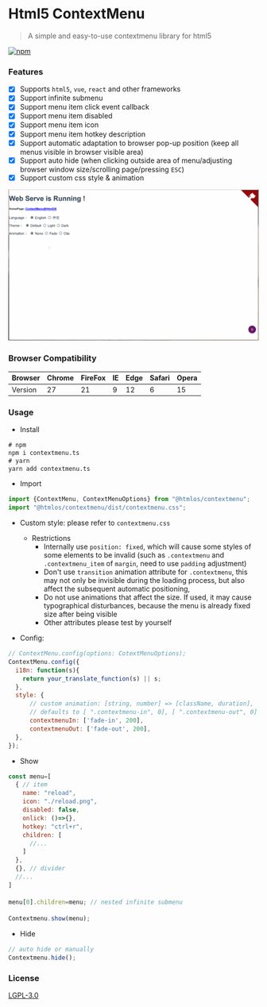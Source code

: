 # Html5 ContextMenu

> A simple and easy-to-use contextmenu library for html5

[![npm](https://badgen.net/npm/v/@htmlos/contextmenu)](https://npm.im/@htmlos/contextmenu)

### Features

- [X] Supports  `html5`, `vue`, `react` and other frameworks
- [X] Support infinite submenu
- [X] Support menu item click event callback
- [X] Support menu item disabled
- [X] Support menu item icon
- [X] Support menu item hotkey description
- [X] Support automatic adaptation to browser pop-up position (keep all menus visible in browser visible area)
- [X] Support auto hide (when clicking outside area of ​​menu/adjusting browser window size/scrolling page/pressing `ESC`)
- [X] Support custom css style & animation

![](./capture/capture1.gif)

### Browser Compatibility


| Browser | Chrome | FireFox | IE | Edge | Safari | Opera |
| ------- | ------ | ------- | -- | ---- | ------ | ----  |
| Version |   27   |    21   |  9 |  12  |   6    | 15    | 


### Usage

- Install

```shell
# npm
npm i contextmenu.ts
# yarn
yarn add contextmenu.ts
```

- Import
```js
import {ContextMenu, ContextMenuOptions} from "@htmlos/contextmenu";
import "@htmlos/contextmenu/dist/contextmenu.css";
```

- Custom style: please refer to `contextmenu.css`
  - Restrictions
    - Internally use `position: fixed`, which will cause some styles of some elements to be invalid (such as `.contextmenu` and `.contextmenu_item` of `margin`, need to use `padding` adjustment)
    - Don't use `transition` animation attribute for `.contextmenu`, this may not only be invisible during the loading process, but also affect the subsequent automatic positioning,
    - Do not use animations that affect the size. If used, it may cause typographical disturbances, because the menu is already fixed size after being visible
    - Other attributes please test by yourself

- Config: 

```js
// ContextMenu.config(options: CotextMenuOptions);
ContextMenu.config({
  i18n: function(s){
    return your_translate_function(s) || s;
  },
  style: {
      // custom animation: [string, number] => [className, duration],
      // defaults to [ ".contextmenu-in", 0], [ ".contextmenu-out", 0]
      contextmenuIn: ['fade-in', 200],   
      contextmenuOut: ['fade-out', 200], 
  },
});
```

- Show
  
```js
const menu=[
  { // item
    name: "reload",
    icon: "./reload.png",
    disabled: false,
    onlick: ()=>{},
    hotkey: "ctrl+r",
    children: [
      //...
    ]
  },
  {}, // divider
  //...
]

menu[0].children=menu; // nested infinite submenu

Contextmenu.show(menu);
```

- Hide

```js
// auto hide or manually
Contextmenu.hide();
```

### License

[LGPL-3.0](./license.txt)
